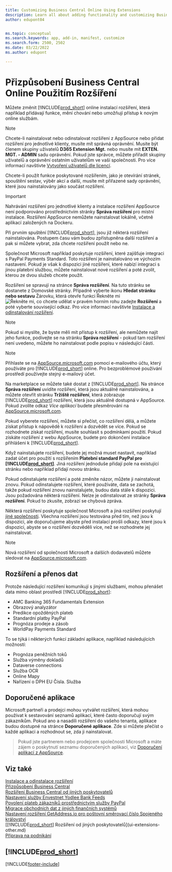 ```yaml
---
title: Customizing Business Central Online Using Extensions
description: Learn all about adding functionality and customizing Business Central by installing extensions here.
author: edupont04


ms.topic: conceptual
ms.search.keywords: app, add-in, manifest, customize
ms.search.form: 2500, 2502
ms.date: 03/22/2022
ms.author: edupont

---
```

# Přizpůsobení Business Central Online Použitím Rozšíření

Můžete změnit [!INCLUDE[prod_short](includes/prod_short.md)] online instalací rozšíření, která například přidávají funkce, mění chování nebo umožňují přístup k novým online službám.

> [!NOTE]
> Chcete-li nainstalovat nebo odinstalovat rozšíření z AppSource nebo přidat rozšíření pro jednotlivé klienty, musíte mít správná oprávnění. Musíte být členem skupiny uživatelů **D365 Extension Mgt.** nebo musíte mít **EXTEN. MGT. - ADMIN** sadu oprávnění. Pokud jste správce, můžete přiřadit skupiny uživatelů a oprávnění ostatním uživatelům ve vaší společnosti. Pro více informací navštivte [Vytvoření uživatelů dle licencí](ui-how-users-permissions.md).
>
> Chcete-li použít funkce poskytované rozšířením, jako je otevírání stránek, spouštění sestav, výběr akcí a další, musíte mít přiřazené sady oprávnění, které jsou nainstalovány jako součást rozšíření.

<!-- [!NOTE]  
> The **EXTEN. MGT. - ADMIN** permission set was introduced in 2021 release wave 1 as a replacement for the **D365 EXTENSION MGT** permission set in earlier versions.-->

> [!IMPORTANT]  
> Nahrávání rozšíření pro jednotlivé klienty a instalace rozšíření AppSource není podporováno prostřednictvím stránky **Správa rozšíření** pro místní instalace. Rozšíření AppSource nemůžete nainstalovat lokálně, včetně aplikací založených na Dockeru.

Při prvním spuštění [!INCLUDE[prod_short](includes/prod_short.md)], jsou již některá rozšíření nainstalována. Postupem času vám budou zpřístupněna další rozšíření a pak si můžete vybrat, zda chcete rozšíření použít nebo ne.

Společnost Microsoft například poskytuje rozšíření, které zajišťuje integraci s PayPal Payments Standard. Toto rozšíření je nainstalováno ve výchozím nastavení.
Pokud je však k dispozici jiné rozšíření, které nabízí integraci s jinou platební službou, můžete nainstalovat nové rozšíření a poté zvolit, kterou ze dvou služeb chcete použít.

Rozšíření se spravují na stránce **Správa rozšíření**. Na tuto stránku se dostanete z Domovské stránky. Případně vyberte ikonu **Hledat stránku nebo sestavu** Žárovku, která otevře funkci Řekněte mi ![](media/ui-search/search_small.png "Řekněte mi, co chcete udělat") v pravém horním rohu zadejte **Rozšíření** a poté vyberte související odkaz. Pro více informací navštivte [Instalace a odinstalování rozšíření](ui-extensions-install-uninstall.md).

> [!NOTE]  
> Pokud si myslíte, že byste měli mít přístup k rozšíření, ale nemůžete najít jeho funkce, podívejte se na stránku **Správa rozšíření** - pokud tam rozšíření není uvedeno, můžete ho nainstalovat podle popisu v následující části.

> [!NOTE]  
> Přihlaste se na [AppSource.microsoft.com](https://appsource.microsoft.com/) pomocí e-mailového účtu, který používáte pro [!INCLUDE[prod_short](includes/prod_short.md)] online. Pro bezproblémové používání prostředí používejte stejný e-mailový účet.

Na marketplace se můžete také dostat z [!INCLUDE[prod_short](includes/prod_short.md)]. Na stránce **Správa rozšíření** uvidíte rozšíření, která jsou aktuálně nainstalována, a můžete otevřít stránku **Tržiště rozšíření**, která zobrazuje [!INCLUDE[prod_short](includes/prod_short.md)] rozšíření, která jsou aktuálně dostupná v AppSource. Pokud zvolíte odkaz *Více aplikací* budete přesměrováni na [AppSource.microsoft.com](https://appsource.microsoft.com/marketplace/apps?product=dynamics-365%3Bdynamics-365-business-central&page=1).

Pokud vyberete rozšíření, můžete si přečíst, co rozšíření dělá, a můžete získat přístup k nápovědě k rozšíření a dozvědět se více. Pokud se rozhodnete získat rozšíření, musíte souhlasit s podmínkami použití. Pokud získáte rozšíření z webu AppSource, budete pro dokončení instalace přihlášeni k [!INCLUDE[prod_short](includes/prod_short.md)].

Když nainstalujete rozšíření, budete jej možná muset nastavit, například zadat účet pro použití s rozšířením **Platební standard PayPal pro [!INCLUDE[prod_short](includes/prod_short.md)]**.
Jiná rozšíření jednoduše přidají pole na existující stránku nebo například přidají novou stránku.

Pokud odinstalujete rozšíření a poté změníte názor, můžete ji nainstalovat znovu. Pokud odinstalujete rozšíření, které používáte, data se zachotá, takže pokud rozšíření znovu nainstalujete, budou data stále k dispozici. Jsou požadována některá rozšíření. Nelze je odinstalovat ze stránky **Správa rozšíření**. Pokud to zkusíte, zobrazí se chybová zpráva.

Některá rozšíření poskytuje společnost Microsoft a jiná rozšíření poskytují [jiné společnosti](ui-extensions-other.md). Všechna rozšíření jsou testována před tím, než jsou k dispozici, ale doporučujeme abyste před instalací prošli odkazy, které jsou k dispozici, abyste se o rozšíření dozvěděli více, než se rozhodnete jej nainstalovat.

> [!NOTE]  
> Nová rozšíření od společnosti Microsoft a dalších dodavatelů můžete sledovat na [AppSource.microsoft.com](https://appsource.microsoft.com/marketplace/apps?product=dynamics-365%3Bdynamics-365-business-central&page=1).


## Rozšíření a přenos dat

Protože následující rozšíření komunikují s jinými službami, mohou přenášet data mimo oblast prostředí [!INCLUDE[prod_short](includes/prod_short.md)]:

* AMC Banking 365 Fundamentals Extension
* Obrazový analyzátor
* Predikce opožděných plateb
* Standardní platby PayPal
* Prognóza prodeje a zásob
* WorldPay Payments Standard

To se týká i některých funkcí základní aplikace, například následujících možností:

* Prognóza peněžních toků
* Služba výměny dokladů
* Dataverse connections
* Služba OCR
* Online Mapy
* Nařízení o DPH EU Čísla. Služba

## Doporučené aplikace
Microsoft partneři a prodejci mohou vytvářet rozšíření, která mohou používat k sestavování seznamů aplikací, které často doporučují svým zákazníkům. Pokud ano a nasadili rozšíření do vašeho tenanta, aplikace budou dostupné na stránce **Doporučené aplikace**. Zde si můžete přečíst o každé aplikaci a rozhodnout se, zda ji nainstalovat.

> Pokud jste partnerem nebo prodejcem společnosti Microsoft a máte zájem o poskytnutí seznamu doporučených aplikací, viz [Doporučení aplikací z AppSource](/dynamics365/business-central/dev-itpro/administration/recommend-apps).

## Viz také

[Instalace a odinstalace rozšíření](ui-extensions-install-uninstall.md)  
[Přizpůsobení Business Central](ui-customizing-overview.md)  
[Rozšíření Business Central od jiných poskytovatelů](ui-extensions-other.md)  
[Nastavení služby Envestnet Yodlee Bank Feeds](bank-how-setup-bank-statement-service.md)  
[Povolení plateb zákazníků prostřednictvím služby PayPal](sales-how-enable-payment-service-extensions.md)  
[Migrace obchodních dat z jiných finančních systémů](across-import-data-configuration-packages.md)  
[Nastavení rozšíření GetAddress.io pro poštovní směrovací číslo Spojeného království](LocalFunctionality/UnitedKingdom/uk-setup-postal-code-service.md)  
[[!INCLUDE[prod_short](includes/prod_short.md)] Rozšíření od jiných poskytovatelů](ui-extensions-other.md)  
[Příprava na podnikání](ui-get-ready-business.md)

## [!INCLUDE[prod_short](includes/free_trial_md.md)]


[!INCLUDE[footer-include](includes/footer-banner.md)]
